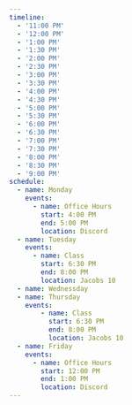 ```yaml
---
timeline:
  - '11:00 PM'
  - '12:00 PM'
  - '1:00 PM'
  - '1:30 PM'
  - '2:00 PM'
  - '2:30 PM'
  - '3:00 PM'
  - '3:30 PM'
  - '4:00 PM'
  - '4:30 PM'
  - '5:00 PM'
  - '5:30 PM'
  - '6:00 PM'
  - '6:30 PM'
  - '7:00 PM'
  - '7:30 PM'
  - '8:00 PM'
  - '8:30 PM'
  - '9:00 PM'
schedule:
  - name: Monday
    events:
      - name: Office Hours
        start: 4:00 PM
        end: 5:00 PM
        location: Discord
  - name: Tuesday
    events:
      - name: Class
        start: 6:30 PM
        end: 8:00 PM
        location: Jacobs 10
  - name: Wednessday
  - name: Thursday
    events:
        - name: Class
          start: 6:30 PM
          end: 8:00 PM
          location: Jacobs 10
  - name: Friday
    events:
      - name: Office Hours
        start: 12:00 PM
        end: 1:00 PM
        location: Discord
---
```

